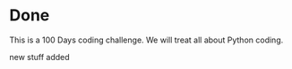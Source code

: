 # Done

This is a 100 Days coding challenge.
We will treat all about Python coding.

new stuff added  
